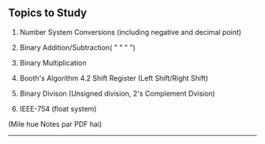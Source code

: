 Topics to Study
---------------

1. Number System Conversions (including negative and decimal point)
2. Binary Addition/Subtraction( "  "  "  ")
3. Binary Multiplication
4. Booth's Algorithm
4.2 Shift Register (Left Shift/Right Shift)
5. Binary Divison (Unsigned division, 2's Complement Dvision)

6. IEEE-754 (float system)

(Mile hue Notes par PDF hai)

________________
